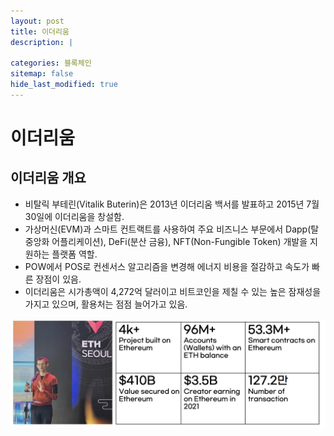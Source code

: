 ```yaml
---
layout: post
title: 이더리움
description: |
  
categories: 블록체인
sitemap: false
hide_last_modified: true
---
```


# 이더리움

## 이더리움 개요

- 비탈릭 부테린(Vitalik Buterin)은 2013년 이더리움 백서를 발표하고 2015년 7월 30일에 이더리움을 창설함.
- 가상머신(EVM)과 스마트 컨트랙트를 사용하여 주요 비즈니스 부문에서 Dapp(탈중앙화 어플리케이션), DeFi(분산 금융), NFT(Non-Fungible Token) 개발을 지원하는 플랫폼 역할.
- POW에서 POS로 컨센서스 알고리즘을 변경해 에너지 비용을 절감하고 속도가 빠른 장점이 있음.
- 이더리움은 시가총액이 4,272억 달러이고 비트코인을 제칠 수 있는 높은 잠재성을 가지고 있으며, 활용처는 점점 늘어가고 있음.

<p align="center">
<img src="/assets/img/blog/ethereum.png">
</p>